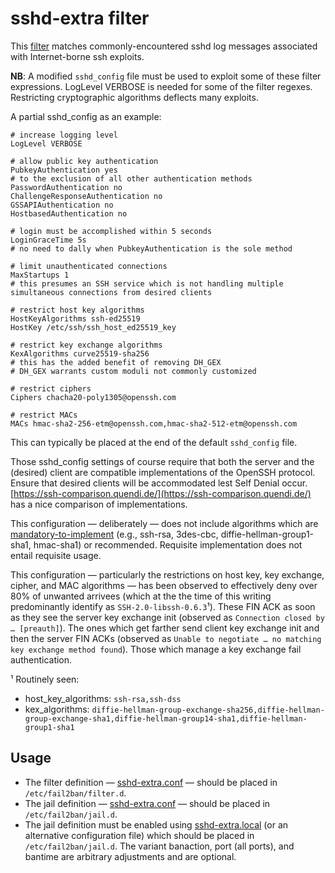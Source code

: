 # sshd-extra filter
This [filter](sshd-extra.conf) matches commonly-encountered sshd log messages
associated with Internet-borne ssh exploits.

**NB**: A modified `sshd_config` file must be used to exploit some of these
filter expressions.
LogLevel VERBOSE is needed for some of the filter regexes.
Restricting cryptographic algorithms deflects many exploits.

A partial sshd_config as an example:
```
# increase logging level
LogLevel VERBOSE

# allow public key authentication
PubkeyAuthentication yes
# to the exclusion of all other authentication methods
PasswordAuthentication no
ChallengeResponseAuthentication no
GSSAPIAuthentication no
HostbasedAuthentication no

# login must be accomplished within 5 seconds
LoginGraceTime 5s
# no need to dally when PubkeyAuthentication is the sole method

# limit unauthenticated connections
MaxStartups 1
# this presumes an SSH service which is not handling multiple simultaneous connections from desired clients

# restrict host key algorithms
HostKeyAlgorithms ssh-ed25519
HostKey /etc/ssh/ssh_host_ed25519_key

# restrict key exchange algorithms
KexAlgorithms curve25519-sha256
# this has the added benefit of removing DH_GEX
# DH_GEX warrants custom moduli not commonly customized

# restrict ciphers
Ciphers chacha20-poly1305@openssh.com

# restrict MACs
MACs hmac-sha2-256-etm@openssh.com,hmac-sha2-512-etm@openssh.com
```
This can typically be placed at the end of the default `sshd_config` file.

Those sshd_config settings of course require that both the server and the (desired) client are compatible
implementations of the OpenSSH protocol.
Ensure that desired clients will be accommodated lest Self Denial occur.
[https://ssh-comparison.quendi.de/](https://ssh-comparison.quendi.de/) has a nice comparison of implementations.

This configuration — deliberately — does not include algorithms which are
[mandatory-to-implement](https://tools.ietf.org/html/rfc4253)
(e.g., ssh-rsa, 3des-cbc, diffie-hellman-group1-sha1, hmac-sha1) or recommended.
Requisite implementation does not entail requisite usage.

This configuration
— particularly the restrictions on host key, key exchange, cipher, and MAC algorithms —
has been observed to effectively deny over 80% of unwanted arrivees
(which at the the time of this writing predominantly identify as `SSH-2.0-libssh-0.6.3`¹).
These FIN ACK as soon as they see the server key exchange init
(observed as `Connection closed by … [preauth]`).
The ones which get farther send client key exchange init and then the server FIN ACKs
(observed as `Unable to negotiate … no matching key exchange method found`).
Those which manage a key exchange fail authentication.

¹ Routinely seen:
- host_key_algorithms: `ssh-rsa,ssh-dss`
- kex_algorithms: `diffie-hellman-group-exchange-sha256,diffie-hellman-group-exchange-sha1,diffie-hellman-group14-sha1,diffie-hellman-group1-sha1`

## Usage

- The filter definition — [sshd-extra.conf](../filter.d/sshd-extra.conf) —
should be placed in `/etc/fail2ban/filter.d`.
- The jail definition — [sshd-extra.conf](../jail.d/sshd-extra.conf) —
should be placed in `/etc/fail2ban/jail.d`.
- The jail definition must be enabled using
[sshd-extra.local](../jail.d/sshd-extra.local) (or an alternative configuration file)
which should be placed in `/etc/fail2ban/jail.d`.
The variant banaction, port (all ports), and bantime are arbitrary adjustments and are optional.